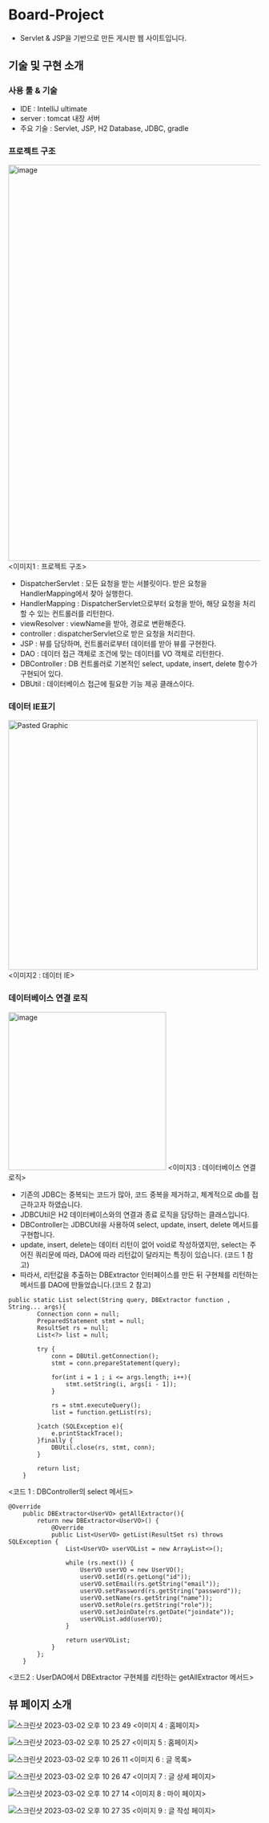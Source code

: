 # Board-Project
* Servlet & JSP을 기반으로 만든 게시판 웹 사이트입니다.

## 기술 및 구현 소개

### 사용 툴 & 기술
* IDE : IntelliJ ultimate
* server : tomcat 내장 서버
* 주요 기술 : Servlet, JSP, H2 Database, JDBC, gradle

### 프로젝트 구조
<img width="790" alt="image" src="https://user-images.githubusercontent.com/97227920/222411507-77723e9d-680d-42db-a07b-0039576a2173.png">
<이미지1 : 프로젝트 구조>

* DispatcherServlet : 모든 요청을 받는 서블릿이다. 받은 요청을 HandlerMapping에서 찾아 실행한다.
* HandlerMapping : DispatcherServlet으로부터 요청을 받아, 해당 요청을 처리할 수 있는 컨트롤러를 리턴한다.
* viewResolver : viewName을 받아, 경로로 변환해준다.
* controller : dispatcherServlet으로 받은 요청을 처리한다.
* JSP : 뷰를 담당하며, 컨트롤러로부터 데이터를 받아 뷰를 구현한다.
* DAO : 데이터 접근 객체로 조건에 맞는 데이터를 VO 객체로 리턴한다.
* DBController : DB 컨트롤러로 기본적인 select, update, insert, delete 함수가 구현되어 있다.
* DBUtil : 데이터베이스 접근에 필요한 기능 제공 클래스이다.

### 데이터 IE표기
<img width="498" alt="Pasted Graphic" src="https://user-images.githubusercontent.com/97227920/221395702-27ba0624-a345-487a-b7c8-05c14f1086a1.png">
<이미지2 : 데이터 IE>

### 데이터베이스 연결 로직
<img width="315" alt="image" src="https://user-images.githubusercontent.com/97227920/222437971-473288e5-87e5-48da-88a1-70e65351503d.png">
<이미지3 : 데이터베이스 연결 로직>

* 기존의 JDBC는 중복되는 코드가 많아, 코드 중복을 제거하고, 체계적으로 db를 접근하고자 하였습니다.
* JDBCUtil은 H2 데이터베이스와의 연결과 종료 로직을 담당하는 클래스입니다.
* DBController는 JDBCUtil을 사용하여 select, update, insert, delete 메서드를 구현합니다.
* update, insert, delete는 데이터 리턴이 없어 void로 작성하였지만, select는 주어진 쿼리문에 따라, DAO에 따라 리턴값이 달라지는 특징이 있습니다. (코드 1 참고)
* 따라서, 리턴값을 추출하는 DBExtractor 인터페이스를 만든 뒤 구현체를 리턴하는 메서드를 DAO에 만들었습니다.(코드 2 참고)


```
public static List select(String query, DBExtractor function , String... args){
        Connection conn = null;
        PreparedStatement stmt = null;
        ResultSet rs = null;
        List<?> list = null;

        try {
            conn = DBUtil.getConnection();
            stmt = conn.prepareStatement(query);

            for(int i = 1 ; i <= args.length; i++){
                stmt.setString(i, args[i - 1]);
            }

            rs = stmt.executeQuery();
            list = function.getList(rs);

        }catch (SQLException e){
            e.printStackTrace();
        }finally {
            DBUtil.close(rs, stmt, conn);
        }

        return list;
    }
```
<코드 1 : DBController의 select 메서드>


```
@Override
    public DBExtractor<UserVO> getAllExtractor(){
        return new DBExtractor<UserVO>() {
            @Override
            public List<UserVO> getList(ResultSet rs) throws SQLException {
                List<UserVO> userVOList = new ArrayList<>();

                while (rs.next()) {
                    UserVO userVO = new UserVO();
                    userVO.setId(rs.getLong("id"));
                    userVO.setEmail(rs.getString("email"));
                    userVO.setPassword(rs.getString("password"));
                    userVO.setName(rs.getString("name"));
                    userVO.setRole(rs.getString("role"));
                    userVO.setJoinDate(rs.getDate("joindate"));
                    userVOList.add(userVO);
                }

                return userVOList;
            }
        };
    }
```
<코드2 : UserDAO에서 DBExtractor 구현체를 리턴하는 getAllExtractor 메서드>


## 뷰 페이지 소개
![스크린샷 2023-03-02 오후 10 23 49](https://user-images.githubusercontent.com/97227920/222440755-e0d01536-5a2a-4a0e-8e17-157e3ccbc7a3.png)
<이미지 4 : 홈페이지>

![스크린샷 2023-03-02 오후 10 25 27](https://user-images.githubusercontent.com/97227920/222441116-2138b371-81f1-42ac-9d07-69da6e1abaa3.png)
<이미지 5 : 홈페이지>

![스크린샷 2023-03-02 오후 10 26 11](https://user-images.githubusercontent.com/97227920/222441314-2913c97c-2c67-41ee-b814-562a4aef5319.png)
<이미지 6 : 글 목록>

![스크린샷 2023-03-02 오후 10 26 47](https://user-images.githubusercontent.com/97227920/222441429-44839955-ee5c-4139-82b2-4c3c6753eee4.png)
<이미지 7 : 글 상세 페이지>

![스크린샷 2023-03-02 오후 10 27 14](https://user-images.githubusercontent.com/97227920/222441537-1fffdb08-a51f-4b4d-8028-1e1c41e411ad.png)
<이미지 8 : 마이 페이지>

![스크린샷 2023-03-02 오후 10 27 35](https://user-images.githubusercontent.com/97227920/222441649-043bd9e2-c1b6-4cb8-82a2-ec233fa199d4.png)
<이미지 9 : 글 작성 페이지>
